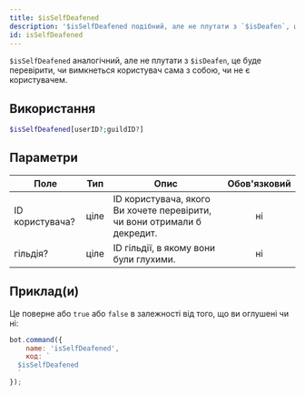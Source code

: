 ```yaml
---
title: $isSelfDeafened
description: '$isSelfDeafened подібний, але не плутати з `$isDeafen`, це перевірить, чи користувач вимкнув звук в чаті.'
id: isSelfDeafened
---
```


`$isSelfDeafened` аналогічний, але не плутати з `$isDeafen`, це буде перевірити, чи вимкнеться користувач сама з собою, чи не є користувачем.

## Використання

```php
$isSelfDeafened[userID?;guildID?]
```

## Параметри

| Поле            | Тип  | Опис                                                                     | Обов'язковий |
| --------------- | ---- | ------------------------------------------------------------------------ |:------------:|
| ID користувача? | ціле | ID користувача, якого Ви хочете перевірити, чи вони отримали б декредит. |      ні      |
| гільдія?        | ціле | ID гільдії, в якому вони були глухими.                                   |      ні      |

## Приклад(и)

Це поверне або `true` або `false` в залежності від того, що ви оглушені чи ні:

```javascript
bot.command({
    name: 'isSelfDeafened',
    код: `
  $isSelfDeafened
  `
});
```
